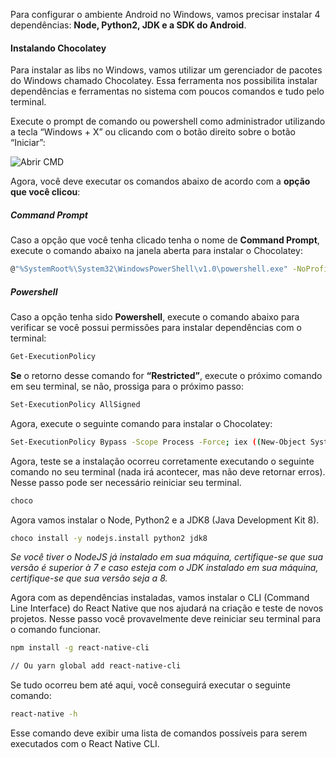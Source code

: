 Para configurar o ambiente Android no Windows, vamos precisar instalar 4 dependências: **Node, Python2, JDK e a SDK do Android**.

#### Instalando Chocolatey

Para instalar as libs no Windows, vamos utilizar um gerenciador de pacotes do Windows chamado Chocolatey. Essa ferramenta nos possibilita instalar dependências e ferramentas no sistema com poucos comandos e tudo pelo terminal.

Execute o prompt de comando ou powershell como administrador utilizando a tecla “Windows + X” ou clicando com o botão direito sobre o botão “Iniciar”:

![Abrir CMD](assets/prompt.png)

Agora, você deve executar os comandos abaixo de acordo com a **opção que você clicou**:

##### Command Prompt

Caso a opção que você tenha clicado tenha o nome de **Command Prompt**, execute o comando abaixo na janela aberta para instalar o Chocolatey:

```sh
@"%SystemRoot%\System32\WindowsPowerShell\v1.0\powershell.exe" -NoProfile -InputFormat None -ExecutionPolicy Bypass -Command "iex ((New-Object System.Net.WebClient).DownloadString('https://chocolatey.org/install.ps1'))" && SET "PATH=%PATH%;%ALLUSERSPROFILE%\chocolatey\bin"
```

##### Powershell

Caso a opção tenha sido **Powershell**, execute o comando abaixo para verificar se você possui permissões para instalar dependências com o terminal:

```sh
Get-ExecutionPolicy
```

**Se** o retorno desse comando for **“Restricted”**, execute o próximo comando em seu terminal, se não, prossiga para o próximo passo:

```sh
Set-ExecutionPolicy AllSigned
```

Agora, execute o seguinte comando para instalar o Chocolatey:

```sh
Set-ExecutionPolicy Bypass -Scope Process -Force; iex ((New-Object System.Net.WebClient).DownloadString('https://chocolatey.org/install.ps1'))
```

Agora, teste se a instalação ocorreu corretamente executando o seguinte comando no seu terminal (nada irá acontecer, mas não deve retornar erros). Nesse passo pode ser necessário reiniciar seu terminal.

```sh
choco
```

Agora vamos instalar o Node, Python2 e a JDK8 (Java Development Kit 8).

```sh
choco install -y nodejs.install python2 jdk8
```

*Se você tiver o NodeJS já instalado em sua máquina, certifique-se que sua versão é superior à 7 e caso esteja com o JDK instalado em sua máquina, certifique-se que sua versão seja a 8.*

Agora com as dependências instaladas, vamos instalar o CLI (Command Line Interface) do React Native que nos ajudará na criação e teste de novos projetos. Nesse passo você provavelmente deve reiniciar seu terminal para o comando funcionar.

```sh
npm install -g react-native-cli

// Ou yarn global add react-native-cli
```

Se tudo ocorreu bem até aqui, você conseguirá executar o seguinte comando:

```sh
react-native -h
```

Esse comando deve exibir uma lista de comandos possíveis para serem executados com o React Native CLI.
